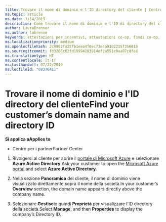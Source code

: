 ```yaml
---
title: Trovare il nome di dominio e l'ID directory del cliente | Centro per i partner
ms.topic: article
ms.date: 3/14/2019
description: Come trovare il nome di dominio e l'ID di directory del cliente quando si invia un'attestazione
author: LauraBrenner
ms.author: labrenne
keywords: attestazioni per incentivi, attestazioni co-op, fondi co-op, OSA, ISV, associazione di ricavi, nome di dominio, ID directory
ms.localizationpriority: medium
ms.openlocfilehash: 2c8982fa25fb1eea4f0ec73e4a9102215f356816
ms.sourcegitcommit: fb3266c62fd19994263914ef2a591c9aa07c0fe8
ms.translationtype: HT
ms.contentlocale: it-IT
ms.lasthandoff: 07/22/2019
ms.locfileid: "68376411"
---
```

# <a name="find-your-customers-domain-name-and-directory-id"></a><span data-ttu-id="835bc-104">Trovare il nome di dominio e l'ID directory del cliente</span><span class="sxs-lookup"><span data-stu-id="835bc-104">Find your customer’s domain name and directory ID</span></span>

<span data-ttu-id="835bc-105">**Si applica a**</span><span class="sxs-lookup"><span data-stu-id="835bc-105">**Applies to**</span></span>

-  <span data-ttu-id="835bc-106">Centro per i partner</span><span class="sxs-lookup"><span data-stu-id="835bc-106">Partner Center</span></span>

1.  <span data-ttu-id="835bc-107">Rivolgersi al cliente per aprire il [portale di Microsoft Azure](https://ms.portal.azure.com/#home) e selezionare **Azure Active Directory**.</span><span class="sxs-lookup"><span data-stu-id="835bc-107">Ask your customer to open the [Microsoft Azure portal](https://ms.portal.azure.com/#home) and select **Azure Active Directory**.</span></span> 

2.  <span data-ttu-id="835bc-108">Nella sezione **Panoramica** del cliente, il nome di dominio viene visualizzato direttamente sopra il nome della società.</span><span class="sxs-lookup"><span data-stu-id="835bc-108">In your customer’s **Overview** section, the domain name appears directly above the company name.</span></span>  

3.  <span data-ttu-id="835bc-109">Selezionare **Gestisci**e quindi **Proprietà** per visualizzare l'ID directory della società.</span><span class="sxs-lookup"><span data-stu-id="835bc-109">Select **Manage**, and then **Properties** to display the company’s Directory ID.</span></span>
